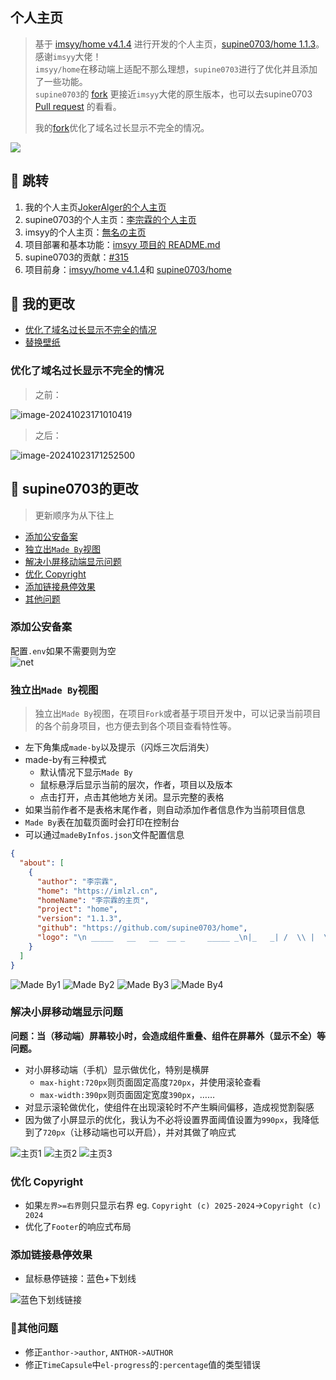 

<p><strong><h2>个人主页</h2></strong></p>

> 基于 [imsyy/home v4.1.4](https://github.com/imsyy/home) 进行开发的个人主页，[supine0703/home 1.1.3](https://github.com/imsyy/home)。感谢`imsyy`大佬！  
> `imsyy/home`在移动端上适配不那么理想，`supine0703`进行了优化并且添加了一些功能。  
> `supine0703`的 [fork](https://github.com/supine0703/home) 更接近`imsyy`大佬的原生版本，也可以去supine0703 [Pull request](https://github.com/imsyy/home/pull/315) 的看看。
>
> 我的[fork](https://github.com/JokerAlger/home)优化了域名过长显示不完全的情况。

![](./docs/imgs/imlzl.png)

## 👀 跳转
1. 我的个人主页[JokerAlger的个人主页](https://nextechie.top/)
2. supine0703的个人主页：[李宗霖的个人主页](https://imlzl.cn)
3. imsyy的个人主页：[無名の主页](https://imsyy.top)
4. 项目部署和基本功能：[imsyy 项目的 README.md](./docs/imsyy-home/README.md)
5. supine0703的贡献：[#315](https://github.com/imsyy/home/pull/315)
6. 项目前身：[imsyy/home v4.1.4](https://github.com/imsyy/home)和 [supine0703/home](https://github.com/supine0703/home)

## 🎉 我的更改 

- [优化了域名过长显示不完全的情况](#优化了域名过长显示不完全的情况)
- [替换壁纸](#替换壁纸)

### 优化了域名过长显示不完全的情况

> 之前：

![image-20241023171010419](C:\Users\JokerAlger\AppData\Roaming\Typora\typora-user-images\image-20241023171010419.png)

> 之后：

![image-20241023171252500](https://cdn.jsdelivr.net/gh/JokerAlger/Picture@blog/blog/202410231712598.png)


## 🎉 supine0703的更改  

> 更新顺序为从下往上
- [添加公安备案](#添加公安备案)
- [独立出`Made By`视图](#独立出made-by视图)
- [解决小屏移动端显示问题](#解决小屏移动端显示问题)
- [优化 Copyright](#优化-copyright)
- [添加链接悬停效果](#添加链接悬停效果)
- [其他问题](#其他问题)


### 添加公安备案

配置`.env`如果不需要则为空  
![net](./docs/imgs/net.png)

### 独立出`Made By`视图
> 独立出`Made By`视图，在项目`Fork`或者基于项目开发中，可以记录当前项目的各个前身项目，也方便去到各个项目查看特性等。
- 左下角集成`made-by`以及提示（闪烁三次后消失）
- made-by有三种模式
  - 默认情况下显示`Made By`
  - 鼠标悬浮后显示当前的层次，作者，项目以及版本
  - 点击打开，点击其他地方关闭。显示完整的表格
- 如果当前作者不是表格末尾作者，则自动添加作者信息作为当前项目信息
- `Made By`表在加载页面时会打印在控制台
- 可以通过`madeByInfos.json`文件配置信息
```json
{
  "about": [
    {
      "author": "李宗霖",
      "home": "https://imlzl.cn",
      "homeName": "李宗霖的主页",
      "project": "home",
      "version": "1.1.3",
      "github": "https://github.com/supine0703/home",
      "logo": "\n _____   __   __  __ _     _____ _\n|_   _| /  \\ |  \\/  | |   |___  | |\n  | |  / /\\ \\| \\  / | |      / /| |\n  | | | |__| | |\\/| | |     / / | |\n _| |_|  __  | |  | | |___ / /__| |___\n|_____|_|  |_|_|  |_|_____|_____|_____|"
    }
  ]
}
```

![Made By1](./docs/imgs/mb1.png)
![Made By2](./docs/imgs/mb2.png)
![Made By3](./docs/imgs/mb3.png)
![Made By4](./docs/imgs/mb4.png)

### 解决小屏移动端显示问题
**问题：当（移动端）屏幕较小时，会造成组件重叠、组件在屏幕外（显示不全）等问题。**
- 对小屏移动端（手机）显示做优化，特别是横屏
  - `max-hight:720px`则页面固定高度`720px`，并使用滚轮查看
  - `max-width:390px`则页面固定宽度`390px`，……
- 对显示滚轮做优化，使组件在出现滚轮时不产生瞬间偏移，造成视觉割裂感
- 因为做了小屏显示的优化，我认为不必将设置界面阈值设置为`990px`，我降低到了`720px`（让移动端也可以开启），并对其做了响应式

![主页1](./docs/imgs/1.png)
![主页2](./docs/imgs/2.png)
![主页3](./docs/imgs/3.png)

### 优化 Copyright
- 如果`左界>=右界`则只显示右界 eg. `Copyright (c) 2025-2024`->`Copyright (c) 2024`
- 优化了`Footer`的响应式布局

### 添加链接悬停效果
- 鼠标悬停链接：蓝色+下划线

![蓝色下划线链接](./docs/imgs/blue_line.png)

### 🐞其他问题
- 修正`anthor->author`, `ANTHOR->AUTHOR`
- 修正`TimeCapsule`中`el-progress`的`:percentage`值的类型错误

